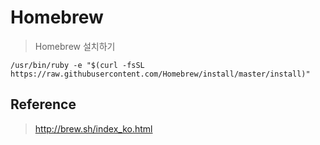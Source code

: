 # Homebrew
> Homebrew 설치하기
```
/usr/bin/ruby -e "$(curl -fsSL https://raw.githubusercontent.com/Homebrew/install/master/install)"
```

## Reference
> http://brew.sh/index_ko.html